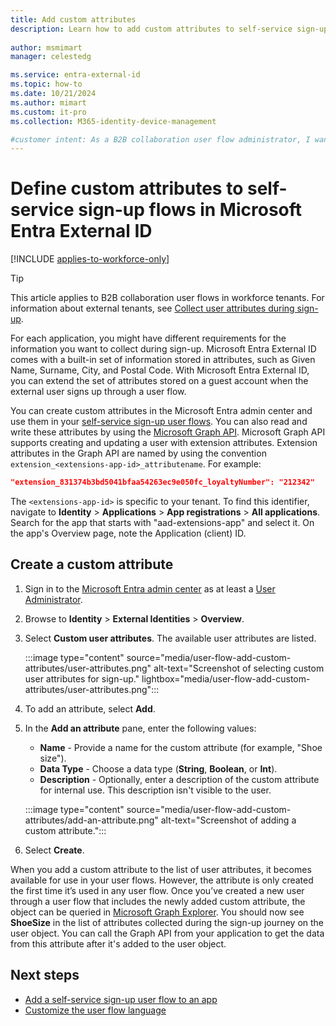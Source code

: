 ```yaml
---
title: Add custom attributes
description: Learn how to add custom attributes to self-service sign-up flows in Microsoft Entra External ID. Extend the set of attributes stored on a guest account and customize the user experience.
 
author: msmimart
manager: celestedg

ms.service: entra-external-id
ms.topic: how-to
ms.date: 10/21/2024
ms.author: mimart
ms.custom: it-pro
ms.collection: M365-identity-device-management

#customer intent: As a B2B collaboration user flow administrator, I want to define custom attributes for user flows in Microsoft Entra, so that I can collect specific information during sign-up and extend the set of attributes stored on a guest account.
---
```


# Define custom attributes to self-service sign-up flows in Microsoft Entra External ID

[!INCLUDE [applies-to-workforce-only](./includes/applies-to-workforce-only.md)]

> [!TIP]
> This article applies to B2B collaboration user flows in workforce tenants. For information about external tenants, see [Collect user attributes during sign-up](customers/how-to-define-custom-attributes.md).

For each application, you might have different requirements for the information you want to collect during sign-up. Microsoft Entra External ID comes with a built-in set of information stored in attributes, such as Given Name, Surname, City, and Postal Code. With Microsoft Entra External ID, you can extend the set of attributes stored on a guest account when the external user signs up through a user flow.

You can create custom attributes in the Microsoft Entra admin center and use them in your [self-service sign-up user flows](self-service-sign-up-user-flow.yml). You can also read and write these attributes by using the [Microsoft Graph API](/azure/active-directory-b2c/microsoft-graph-operations). Microsoft Graph API supports creating and updating a user with extension attributes. Extension attributes in the Graph API are named by using the convention `extension_<extensions-app-id>_attributename`. For example:

```JSON
"extension_831374b3bd5041bfaa54263ec9e050fc_loyaltyNumber": "212342"
```

The `<extensions-app-id>` is specific to your tenant. To find this identifier, navigate to **Identity** > **Applications** > **App registrations** > **All applications**. Search for the app that starts with "aad-extensions-app" and select it. On the app's Overview page, note the Application (client) ID.

## Create a custom attribute


1. Sign in to the [Microsoft Entra admin center](https://entra.microsoft.com) as at least a [User Administrator](~/identity/role-based-access-control/permissions-reference.md#user-administrator).
1. Browse to **Identity** > **External Identities** > **Overview**.
1. Select **Custom user attributes**. The available user attributes are listed.

   :::image type="content" source="media/user-flow-add-custom-attributes/user-attributes.png" alt-text="Screenshot of selecting custom user attributes for sign-up." lightbox="media/user-flow-add-custom-attributes/user-attributes.png":::


1. To add an attribute, select **Add**.
1. In the **Add an attribute** pane, enter the following values:

   - **Name** - Provide a name for the custom attribute (for example, "Shoe size").
   - **Data Type** - Choose a data type (**String**, **Boolean**, or **Int**).
   - **Description** - Optionally, enter a description of the custom attribute for internal use. This description isn't visible to the user.

   :::image type="content" source="media/user-flow-add-custom-attributes/add-an-attribute.png" alt-text="Screenshot of adding a custom attribute.":::

1. Select **Create**.

When you add a custom attribute to the list of user attributes, it becomes available for use in your user flows. However, the attribute is only created the first time it’s used in any user flow. Once you’ve created a new user through a user flow that includes the newly added custom attribute, the object can be queried in [Microsoft Graph Explorer](https://developer.microsoft.com/graph/graph-explorer). You should now see **ShoeSize** in the list of attributes collected during the sign-up journey on the user object. You can call the Graph API from your application to get the data from this attribute after it's added to the user object.

## Next steps

- [Add a self-service sign-up user flow to an app](self-service-sign-up-user-flow.yml)
- [Customize the user flow language](user-flow-customize-language.md)
